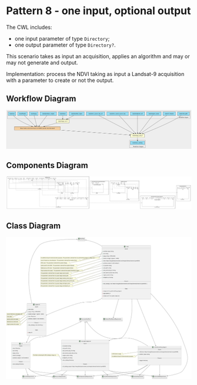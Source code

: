 # Pattern 8 - one input, optional output

The CWL includes: 

- one input parameter of type `Directory`;
- one output parameter of type `Directory?`.

This scenario takes as input an acquisition, applies an algorithm and may or may not generate and output.

Implementation: process the NDVI taking as input a Landsat-9 acquisition with a parameter to create or not the output.

## Workflow Diagram

![file](./diagrams/pattern-8/workflow.svg)

## Components Diagram

![file](./diagrams/pattern-8/components.svg)

## Class Diagram

![file](./diagrams/pattern-8/class.svg)
